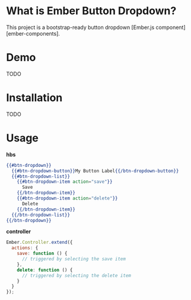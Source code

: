 What is Ember Button Dropdown?
==========================================
This project is a bootstrap-ready button dropdown [Ember.js component][ember-components].

Demo
==========================================

TODO

Installation
==========================================

TODO

Usage
==========================================

__hbs__

```handlebars
{{#btn-dropdown}}
  {{#btn-dropdown-button}}My Button Label{{/btn-dropdown-button}}
  {{#btn-dropdown-list}}
    {{#btn-dropdown-item action="save"}}
      Save
    {{/btn-dropdown-item}}
    {{#btn-dropdown-item action="delete"}}
      Delete
    {{/btn-dropdown-item}}
  {{/btn-dropdown-list}}
{{/btn-dropdown}}
```

__controller__

```js
Ember.Controller.extend({
  actions: {
    save: function () {
      // triggered by selecting the save item
    },
    delete: function () {
      // triggered by selecting the delete item
    }
  }
});
```

